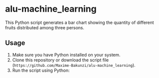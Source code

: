 # alu-machine_learning

This Python script generates a bar chart showing the quantity of different fruits distributed among three persons.

## Usage

1. Make sure you have Python installed on your system.
2. Clone this repository or download the script file (`https://github.com/Maxime-Bakunzi/alu-machine_learning`).
3. Run the script using Python:

